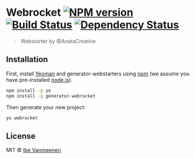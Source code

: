 # Webrocket [![NPM version][npm-image]][npm-url] [![Build Status][travis-image]][travis-url] [![Dependency Status][daviddm-image]][daviddm-url]
> Webstarter by @AnataCreative

## Installation

First, install [Yeoman](http://yeoman.io) and generator-webstarters using [npm](https://www.npmjs.com/) (we assume you have pre-installed [node.js](https://nodejs.org/)).

```bash
npm install -g yo
npm install -g generator-webrocket
```

Then generate your new project:

```bash
yo webrocket
```

## License

MIT © [Ibe Vanmeenen](ibevanmeenen.me)


[npm-image]: https://badge.fury.io/js/generator-webstarters.svg
[npm-url]: https://npmjs.org/package/generator-webstarters
[travis-image]: https://travis-ci.org/IbeVanmeenen/generator-webstarters.svg?branch=master
[travis-url]: https://travis-ci.org/IbeVanmeenen/generator-webstarters
[daviddm-image]: https://david-dm.org/IbeVanmeenen/generator-webstarters.svg?theme=shields.io
[daviddm-url]: https://david-dm.org/IbeVanmeenen/generator-webstarters
